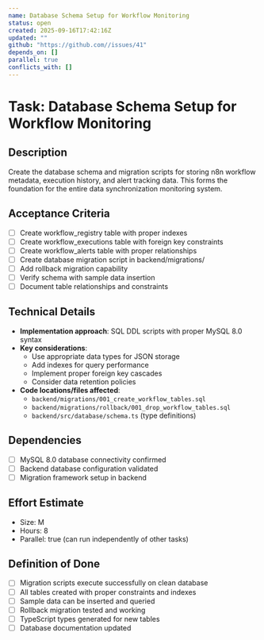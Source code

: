 ```yaml
---
name: Database Schema Setup for Workflow Monitoring
status: open
created: 2025-09-16T17:42:16Z
updated: ""
github: "https://github.com//issues/41"
depends_on: []
parallel: true
conflicts_with: []
---
```


# Task: Database Schema Setup for Workflow Monitoring

## Description
Create the database schema and migration scripts for storing n8n workflow metadata, execution history, and alert tracking data. This forms the foundation for the entire data synchronization monitoring system.

## Acceptance Criteria
- [ ] Create workflow_registry table with proper indexes
- [ ] Create workflow_executions table with foreign key constraints
- [ ] Create workflow_alerts table with proper relationships
- [ ] Create database migration script in backend/migrations/
- [ ] Add rollback migration capability
- [ ] Verify schema with sample data insertion
- [ ] Document table relationships and constraints

## Technical Details
- **Implementation approach**: SQL DDL scripts with proper MySQL 8.0 syntax
- **Key considerations**: 
  - Use appropriate data types for JSON storage
  - Add indexes for query performance
  - Implement proper foreign key cascades
  - Consider data retention policies
- **Code locations/files affected**:
  - `backend/migrations/001_create_workflow_tables.sql`
  - `backend/migrations/rollback/001_drop_workflow_tables.sql`
  - `backend/src/database/schema.ts` (type definitions)

## Dependencies
- [ ] MySQL 8.0 database connectivity confirmed
- [ ] Backend database configuration validated
- [ ] Migration framework setup in backend

## Effort Estimate
- Size: M
- Hours: 8
- Parallel: true (can run independently of other tasks)

## Definition of Done
- [ ] Migration scripts execute successfully on clean database
- [ ] All tables created with proper constraints and indexes
- [ ] Sample data can be inserted and queried
- [ ] Rollback migration tested and working
- [ ] TypeScript types generated for new tables
- [ ] Database documentation updated

